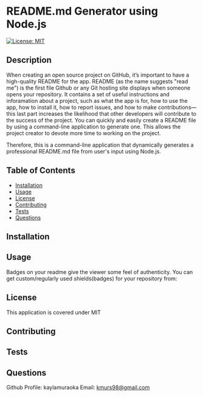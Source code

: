 # README.md Generator using Node.js

[![License: MIT](https://img.shields.io/badge/License-MIT-yellow.svg)](https://opensource.org/licenses/MIT)

## Description

When creating an open source project on GitHub, it’s important to have a high-quality README for the app. README (as the name suggests "read me") is the first file Github or any Git hosting site displays when someone opens your repository. It contains a set of useful instructions and inforamation about a project, such as what the app is for, how to use the app, how to install it, how to report issues, and how to make contributions—this last part increases the likelihood that other developers will contribute to the success of the project. You can quickly and easily create a README file by using a command-line application to generate one. This allows the project creator to devote more time to working on the project.

Therefore, this is a command-line application that dynamically generates a professional README.md file from user's input using Node.js.

## Table of Contents

- [Installation](#installation)
- [Usage](#usage)
- [License](#license)
- [Contributing](#contributing)
- [Tests](#tests)
- [Questions](#questions)

## Installation

## Usage

Badges on your readme give the viewer some feel of authenticity. You can get custom/regularly used shields(badges) for your repository from:

## License

This application is covered under MIT

## Contributing

## Tests

## Questions

Github Profile: kaylamuraoka
Email: kmurs98@gmail.com
